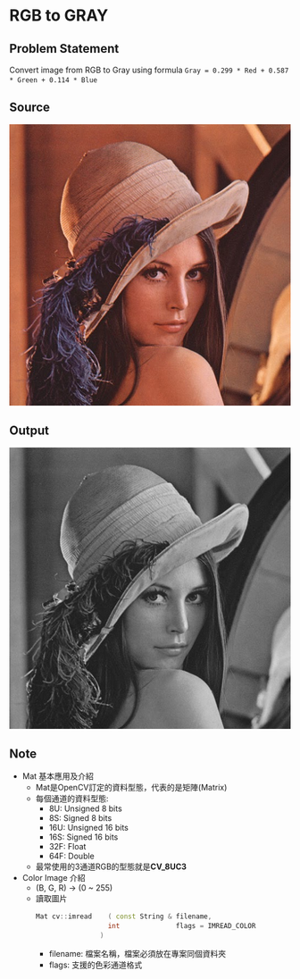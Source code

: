 # RGB to GRAY
## Problem Statement
Convert image from RGB to Gray using formula
`Gray = 0.299 * Red + 0.587 * Green + 0.114 * Blue`

## Source
![lenna.jpg](https://github.com/yxleong/NTUST-assignments/blob/main/CS2901701_MultimediaLaboratory/OpenCV1_RGBtoGray/lenna.jpg)

## Output
![lenna_converted.png](https://github.com/yxleong/NTUST-assignments/blob/main/CS2901701_MultimediaLaboratory/OpenCV1_RGBtoGray/lenna_converted.png)

## Note
* Mat 基本應用及介紹
    * Mat是OpenCV訂定的資料型態，代表的是矩陣(Matrix)
    * 每個通道的資料型態:
        * 8U: Unsigned 8 bits
        * 8S: Signed 8 bits
        * 16U: Unsigned 16 bits
        * 16S: Signed 16 bits
        * 32F: Float
        * 64F: Double
    * 最常使用的3通道RGB的型態就是**CV_8UC3**
* Color Image 介紹
    * (B, G, R) -> (0 ~ 255)
    * 讀取圖片
      ```cpp
      Mat cv::imread	( const String & filename,
                        int 	         flags = IMREAD_COLOR 
                      )
      ```
        * filename: 檔案名稱，檔案必須放在專案同個資料夾
        * flags: 支援的色彩通道格式
